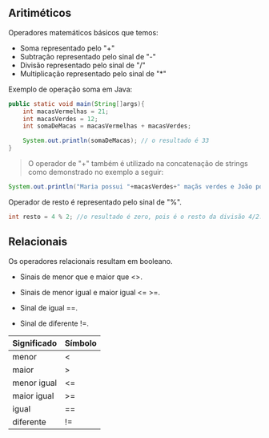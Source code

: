 ## Aritiméticos

Operadores matemáticos básicos que temos:

- Soma representado pelo "+"
- Subtração representado pelo sinal de "-"
- Divisão representado pelo sinal de "/"
- Multiplicação representado pelo sinal de "*"

Exemplo de operação soma em Java:

```java
public static void main(String[]args){
    int macasVermelhas = 21;
    int macasVerdes = 12;
    int somaDeMacas = macasVermelhas + macasVerdes;

    System.out.println(somaDeMacas); // o resultado é 33
}
```
>O operador de "+" também é utilizado na concatenação de strings como demonstrado no exemplo a seguir:

```java
System.out.println("Maria possui "+macasVerdes+" maçãs verdes e João possui "+macasVermelhas+" maçãs vermelhas.");
```

Operador de resto é representado pelo sinal de "%".
```java
int resto = 4 % 2; //o resultado é zero, pois é o resto da divisão 4/2.

```
## Relacionais

Os operadores relacionais resultam em booleano.

- Sinais de menor que e maior que <>.

- Sinais de menor igual e maior igual <= >=.

- Sinal de igual ==.

- Sinal de diferente !=.

| Significado  | Símbolo   | 
|--------------|-----------|
|     menor    |     <     |
|     maior    |     >     |  
|  menor igual |     <=    |
|  maior igual |     >=    |
|    igual     |     ==    |
|  diferente   |     !=    |